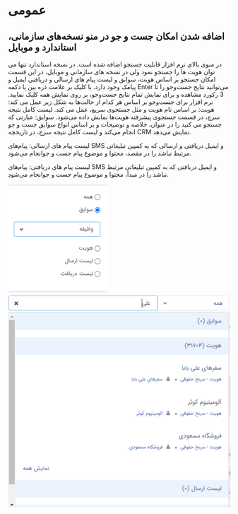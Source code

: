 # عمومی

## اضافه شدن امکان جست و جو در منو نسخه‌های سازمانی، استاندارد و موبایل

در منوی بالای نرم افزار قابلیت جستجو اضافه شده است. در نسخه استاندارد تنها می توان هویت ها را جستجو نمود ولی در نسخه های سازمانی و موبایل، در این قسمت امکان جستجو بر اساس هویت، سوابق و لیست پیام های ارسالی و دریافتی ایمیل و پیامک وجود دارد. با کلیک بر علامت ذره بین یا دکمه Enter می‌توانید نتایج جست‌وجو را تا 3 رکورد مشاهده و برای نمایش تمام نتایج جست‌وجو، بر روی نمایش همه کلیک نمایید.
نرم افزار برای جست‌وجو بر اساس هر کدام از حالت‌ها به شکل زیر عمل می کند:
هویت:
بر اساس نام هویت و مثل جستجوی سریع، عمل می کند. لیست کامل نتیجه سرچ، در قسمت جستجوی پیشرفته هویت‌ها نمایش داده می‌شود.
سوابق:
عبارتی که جستجو می کنید را در عنوان، خلاصه و توضیحات و بر اساس انواع سوابق جست و جو انجام می‌کند و لیست کامل نتیجه سرچ، در تاریخچه CRM نمایش می‌دهد.

لیست پیام های ارسالی:
پیام‌های SMS و ایمیل دریافتی و ارسالی که به کمپین تبلیغاتی مرتبط نباشد را در مقصد، محتوا و موضوع پیام جست و جوانجام می‌شود.

لیست پیام های دریافتی:
پیام‌های SMS و ایمیل دریافتی که به کمپین تبلیغاتی مرتبط نباشد را در مبدأ، محتوا و موضوع پیام جست و جوانجام می‌شود.

![امکان جست و جو در منو](../2.6.1/Image/SearchInMenu1.png)
![امکان جست و جو در منو](../2.6.1/Image/SearchInMenu2.png)